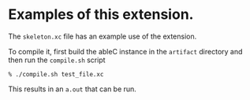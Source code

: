 # Examples of this extension.

The `skeleton.xc` file has an example use of the extension.

To compile it, first build the ableC instance in the `artifact`
directory and then run the `compile.sh` script
```
% ./compile.sh test_file.xc
```
This results in an `a.out` that can be run.
